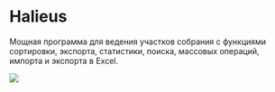 # Halieus
Мощная программа для ведения участков собрания с функциями сортировки, экспорта, статистики, поиска, массовых операций, импорта и экспорта в Excel.

![](https://4.bp.blogspot.com/-UXWcKLRQ2Uk/WGt2wJ4T6TI/AAAAAAABRAs/pVcBD7QoMdwN_VjZ1KRmLQVAvp3qCHsrwCLcB/s1600/screenshot.png)
